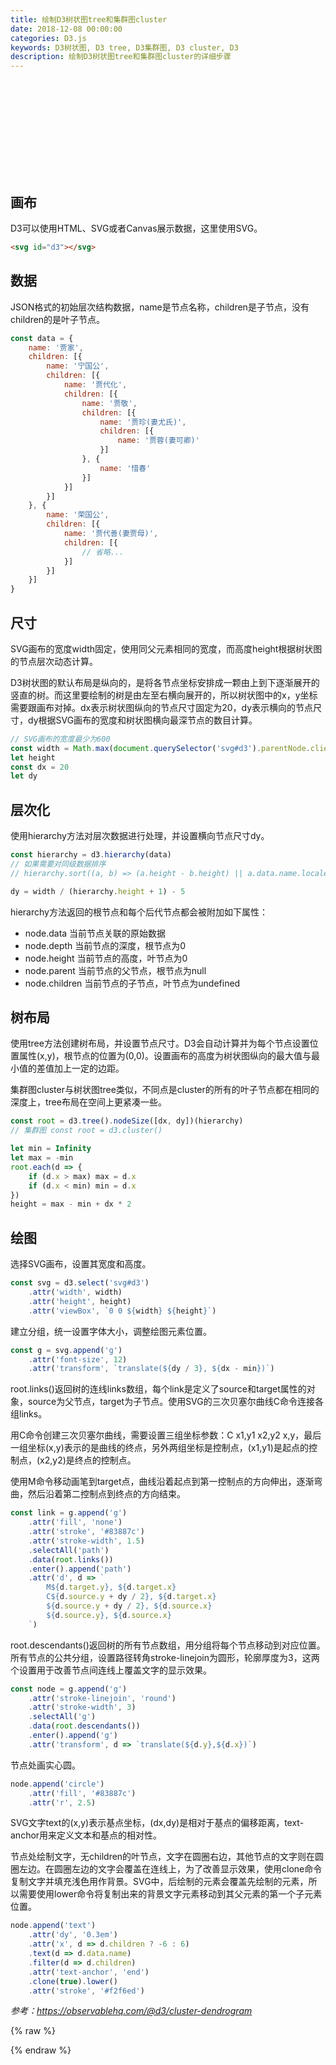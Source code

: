 ```yaml
---
title: 绘制D3树状图tree和集群图cluster
date: 2018-12-08 00:00:00
categories: D3.js
keywords: D3树状图, D3 tree, D3集群图, D3 cluster, D3
description: 绘制D3树状图tree和集群图cluster的详细步骤
---
```


<div class="scrollable-wrapper"><svg id="d3"></svg></div>

## 画布

D3可以使用HTML、SVG或者Canvas展示数据，这里使用SVG。

``` HTML
<svg id="d3"></svg>
```

## 数据

JSON格式的初始层次结构数据，name是节点名称，children是子节点，没有children的是叶子节点。

``` JavaScript
const data = {
    name: '贾家',
    children: [{
        name: '宁国公',
        children: [{
            name: '贾代化',
            children: [{
                name: '贾敬',
                children: [{
                    name: '贾珍(妻尤氏)',
                    children: [{
                        name: '贾蓉(妻可卿)'
                    }]
                }, {
                    name: '惜春'
                }]
            }]
        }]
    }, {
        name: '荣国公',
        children: [{
            name: '贾代善(妻贾母)',
            children: [{
                // 省略...
            }]
        }]
    }]
}
```

## 尺寸

SVG画布的宽度width固定，使用同父元素相同的宽度，而高度height根据树状图的节点层次动态计算。

D3树状图的默认布局是纵向的，是将各节点坐标安排成一颗由上到下逐渐展开的竖直的树。而这里要绘制的树是由左至右横向展开的，所以树状图中的x，y坐标需要跟画布对掉。dx表示树状图纵向的节点尺寸固定为20，dy表示横向的节点尺寸，dy根据SVG画布的宽度和树状图横向最深节点的数目计算。

``` JavaScript
// SVG画布的宽度最少为600
const width = Math.max(document.querySelector('svg#d3').parentNode.clientWidth, 600)
let height
const dx = 20
let dy
```

## 层次化

使用hierarchy方法对层次数据进行处理，并设置横向节点尺寸dy。

``` JavaScript
const hierarchy = d3.hierarchy(data)
// 如果需要对同级数据排序
// hierarchy.sort((a, b) => (a.height - b.height) || a.data.name.localeCompare(b.data.name))

dy = width / (hierarchy.height + 1) - 5
```

hierarchy方法返回的根节点和每个后代节点都会被附加如下属性：

- node.data 当前节点关联的原始数据
- node.depth 当前节点的深度，根节点为0
- node.height 当前节点的高度，叶节点为0
- node.parent 当前节点的父节点，根节点为null
- node.children 当前节点的子节点，叶节点为undefined

## 树布局

使用tree方法创建树布局，并设置节点尺寸。D3会自动计算并为每个节点设置位置属性(x,y)，根节点的位置为(0,0)。设置画布的高度为树状图纵向的最大值与最小值的差值加上一定的边距。

集群图cluster与树状图tree类似，不同点是cluster的所有的叶子节点都在相同的深度上，tree布局在空间上更紧凑一些。

``` JavaScript
const root = d3.tree().nodeSize([dx, dy])(hierarchy)
// 集群图 const root = d3.cluster()

let min = Infinity
let max = -min
root.each(d => {
    if (d.x > max) max = d.x
    if (d.x < min) min = d.x
})
height = max - min + dx * 2
```

## 绘图

选择SVG画布，设置其宽度和高度。

``` JavaScript
const svg = d3.select('svg#d3')
    .attr('width', width)
    .attr('height', height)
    .attr('viewBox', `0 0 ${width} ${height}`)
```

建立分组，统一设置字体大小，调整绘图元素位置。

``` JavaScript
const g = svg.append('g')
    .attr('font-size', 12)
    .attr('transform', `translate(${dy / 3}, ${dx - min})`)
```

root.links()返回树的连线links数组，每个link是定义了source和target属性的对象，source为父节点，target为子节点。使用SVG的三次贝塞尔曲线C命令连接各组links。

用C命令创建三次贝塞尔曲线，需要设置三组坐标参数：C x1,y1 x2,y2 x,y，最后一组坐标(x,y)表示的是曲线的终点，另外两组坐标是控制点，(x1,y1)是起点的控制点，(x2,y2)是终点的控制点。

使用M命令移动画笔到target点，曲线沿着起点到第一控制点的方向伸出，逐渐弯曲，然后沿着第二控制点到终点的方向结束。

``` JavaScript
const link = g.append('g')
    .attr('fill', 'none')
    .attr('stroke', '#83887c')
    .attr('stroke-width', 1.5)
    .selectAll('path')
    .data(root.links())
    .enter().append('path')
    .attr('d', d => `
        M${d.target.y}, ${d.target.x}
        C${d.source.y + dy / 2}, ${d.target.x}
        ${d.source.y + dy / 2}, ${d.source.x}
        ${d.source.y}, ${d.source.x}
    `)
```

root.descendants()返回树的所有节点数组，用分组将每个节点移动到对应位置。所有节点的公共分组，设置路径转角stroke-linejoin为圆形，轮廓厚度为3，这两个设置用于改善节点间连线上覆盖文字的显示效果。

``` JavaScript
const node = g.append('g')
    .attr('stroke-linejoin', 'round')
    .attr('stroke-width', 3)
    .selectAll('g')
    .data(root.descendants())
    .enter().append('g')
    .attr('transform', d => `translate(${d.y},${d.x})`)
```

节点处画实心圆。

``` JavaScript
node.append('circle')
    .attr('fill', '#83887c')
    .attr('r', 2.5)
```

SVG文字text的(x,y)表示基点坐标，(dx,dy)是相对于基点的偏移距离，text-anchor用来定义文本和基点的相对性。

节点处绘制文字，无children的叶节点，文字在圆圈右边，其他节点的文字则在圆圈左边。在圆圈左边的文字会覆盖在连线上，为了改善显示效果，使用clone命令复制文字并填充浅色用作背景。SVG中，后绘制的元素会覆盖先绘制的元素，所以需要使用lower命令将复制出来的背景文字元素移动到其父元素的第一个子元素位置。

``` JavaScript
node.append('text')
    .attr('dy', '0.3em')
    .attr('x', d => d.children ? -6 : 6)
    .text(d => d.data.name)
    .filter(d => d.children)
    .attr('text-anchor', 'end')
    .clone(true).lower()
    .attr('stroke', '#f2f6ed')
```

<cite>参考：https://observablehq.com/@d3/cluster-dendrogram</cite>


{% raw %}
<script src='/scripts/d3.v5.min.js'></script>
<script>
const data = {
    name: '贾家',
    children: [{
        name: '宁国公',
        children: [{
            name: '贾代化',
            children: [{
                name: '贾敬',
                children: [{
                    name: '贾珍(妻尤氏)',
                    children: [{
                        name: '贾蓉(妻可卿)'
                    }]
                }, {
                    name: '惜春'
                }]
            }]
        }]
    }, {
        name: '荣国公',
        children: [{
            name: '贾代善(妻贾母)',
            children: [{
                name: '贾赦(妻邢夫人)',
                children: [{
                    name: '贾琏(妻王熙凤)',
                    children: [{
                        name: '巧姐'
                    }]
                }, {
                    name: '迎春'
                }, {
                    name: '贾琮'
                }]
            }, {
                name: '贾政(妻王夫人)',
                children: [{
                    name: '贾珠(妻李纨)',
                    children: [{
                        name: '贾兰'
                    }]
                }, {
                    name: '元春'
                }, {
                    name: '宝玉'
                }, {
                    name: '贾环'
                }, {
                    name: '探春'
                }]
            }]
        }]
    }]
}

const width = Math.max(document.querySelector('svg#d3').parentNode.clientWidth, 600)
let height
const dx = 20
let dy

const hierarchy = d3.hierarchy(data)
// hierarchy.sort((a, b) => (a.height - b.height) || a.data.name.localeCompare(b.data.name))

dy = width / (hierarchy.height + 1) - 5

const root = d3.tree().nodeSize([dx, dy])(hierarchy)
// const root = d3.cluster()

let min = Infinity
let max = -min
root.each(d => {
    if (d.x > max) max = d.x
    if (d.x < min) min = d.x
})
height = max - min + dx * 2

const svg = d3.select('svg#d3')
    .attr('width', width)
    .attr('height', height)
    .attr('viewBox', `0 0 ${width} ${height}`)

const g = svg.append('g')
    .attr('font-size', 12)
    .attr('transform', `translate(${dy / 3}, ${dx - min})`)

const link = g.append('g')
    .attr('fill', 'none')
    .attr('stroke', '#83887c')
    .attr('stroke-width', 1.5)
    .selectAll('path')
    .data(root.links())
    .enter().append('path')
    .attr('d', d => `
        M${d.target.y}, ${d.target.x}
        C${d.source.y + dy / 2}, ${d.target.x}
        ${d.source.y + dy / 2}, ${d.source.x}
        ${d.source.y}, ${d.source.x}
    `)

const node = g.append('g')
    .attr('stroke-linejoin', 'round')
    .attr('stroke-width', 3)
    .selectAll('g')
    .data(root.descendants())
    .enter().append('g')
    .attr('transform', d => `translate(${d.y},${d.x})`)

node.append('circle')
    .attr('fill', '#83887c')
    .attr('r', 2.5)

node.append('text')
    .attr('dy', '0.3em')
    .attr('x', d => d.children ? -6 : 6)
    .text(d => d.data.name)
    .filter(d => d.children)
    .attr('text-anchor', 'end')
    .clone(true).lower()
    .attr('stroke', '#f2f6ed')
</script>
{% endraw %}
